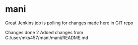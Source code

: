 # mani
Great Jenkins job is polling for changes made here in GIT repo

Changes done 2
Added changes from C:/user/mks457/mani/mani/README.md
